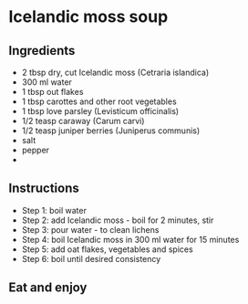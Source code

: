 # Icelandic moss soup


## Ingredients
- 2 tbsp dry, cut Icelandic moss (Cetraria islandica)
- 300 ml water
- 1 tbsp out flakes
- 1 tbsp carottes and other root vegetables
- 1 tbsp love parsley (Levisticum officinalis)
- 1/2 teasp caraway (Carum carvi)
- 1/2 teasp juniper berries (Juniperus communis)
- salt
- pepper
- 
## Instructions
- Step 1: boil water
- Step 2: add Icelandic moss - boil for 2 minutes, stir
- Step 3: pour water - to clean lichens
- Step 4: boil Icelandic moss in 300 ml water for 15 minutes
- Step 5: add oat flakes, vegetables and spices
- Step 6: boil until desired consistency

## Eat and enjoy
